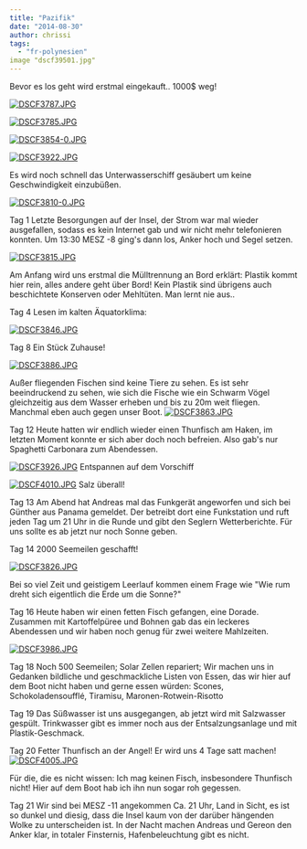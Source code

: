 ```yaml
---
title: "Pazifik"
date: "2014-08-30"
author: chrissi
tags: 
  - "fr-polynesien"
image "dscf39501.jpg"
---
```


Bevor es los geht wird erstmal eingekauft.. 1000$ weg!

[![DSCF3787.JPG](images/dscf37871.jpg)](https://hafenstrand.wordpress.com/wp-content/uploads/2014/09/dscf37871.jpg)

[![DSCF3785.JPG](images/dscf3785.jpg)](https://hafenstrand.wordpress.com/wp-content/uploads/2014/09/dscf3785.jpg)

[![DSCF3854-0.JPG](images/dscf3854-0.jpg)](https://hafenstrand.wordpress.com/wp-content/uploads/2014/09/dscf3854-0.jpg)

[![DSCF3922.JPG](images/dscf3922.jpg)](https://hafenstrand.wordpress.com/wp-content/uploads/2014/09/dscf3922.jpg)

Es wird noch schnell das Unterwasserschiff gesäubert um keine Geschwindigkeit einzubüßen.

[![DSCF3810-0.JPG](images/dscf3810-0.jpg)](https://hafenstrand.wordpress.com/wp-content/uploads/2014/09/dscf3810-0.jpg)

Tag 1 Letzte Besorgungen auf der Insel, der Strom war mal wieder ausgefallen, sodass es kein Internet gab und wir nicht mehr telefonieren konnten. Um 13:30 MESZ -8 ging's dann los, Anker hoch und Segel setzen.

[![DSCF3815.JPG](images/dscf3815.jpg)](https://hafenstrand.wordpress.com/wp-content/uploads/2014/09/dscf3815.jpg)

Am Anfang wird uns erstmal die Mülltrennung an Bord erklärt: Plastik kommt hier rein, alles andere geht über Bord! Kein Plastik sind übrigens auch beschichtete Konserven oder Mehltüten. Man lernt nie aus..

Tag 4 Lesen im kalten Äquatorklima:

[![DSCF3846.JPG](images/dscf3846.jpg)](https://hafenstrand.wordpress.com/wp-content/uploads/2014/09/dscf3846.jpg)

Tag 8 Ein Stück Zuhause!

[![DSCF3886.JPG](images/dscf3886.jpg)](https://hafenstrand.wordpress.com/wp-content/uploads/2014/09/dscf3886.jpg)

Außer fliegenden Fischen sind keine Tiere zu sehen. Es ist sehr beeindruckend zu sehen, wie sich die Fische wie ein Schwarm Vögel gleichzeitig aus dem Wasser erheben und bis zu 20m weit fliegen. Manchmal eben auch gegen unser Boot. [![DSCF3863.JPG](images/dscf3863.jpg)](https://hafenstrand.wordpress.com/wp-content/uploads/2014/09/dscf3863.jpg)

Tag 12 Heute hatten wir endlich wieder einen Thunfisch am Haken, im letzten Moment konnte er sich aber doch noch befreien. Also gab's nur Spaghetti Carbonara zum Abendessen.

[![DSCF3926.JPG](images/dscf3926.jpg)](https://hafenstrand.wordpress.com/wp-content/uploads/2014/09/dscf3926.jpg) Entspannen auf dem Vorschiff

[![DSCF4010.JPG](images/dscf4010.jpg)](https://hafenstrand.wordpress.com/wp-content/uploads/2014/09/dscf4010.jpg) Salz überall!

Tag 13 Am Abend hat Andreas mal das Funkgerät angeworfen und sich bei Günther aus Panama gemeldet. Der betreibt dort eine Funkstation und ruft jeden Tag um 21 Uhr in die Runde und gibt den Seglern Wetterberichte. Für uns sollte es ab jetzt nur noch Sonne geben.

Tag 14 2000 Seemeilen geschafft!

[![DSCF3826.JPG](images/dscf3826.jpg)](https://hafenstrand.wordpress.com/wp-content/uploads/2014/09/dscf3826.jpg)

Bei so viel Zeit und geistigem Leerlauf kommen einem Frage wie "Wie rum dreht sich eigentlich die Erde um die Sonne?"

Tag 16 Heute haben wir einen fetten Fisch gefangen, eine Dorade. Zusammen mit Kartoffelpüree und Bohnen gab das ein leckeres Abendessen und wir haben noch genug für zwei weitere Mahlzeiten.

[![DSCF3986.JPG](images/dscf3986.jpg)](https://hafenstrand.wordpress.com/wp-content/uploads/2014/09/dscf3986.jpg)

Tag 18 Noch 500 Seemeilen; Solar Zellen repariert; Wir machen uns in Gedanken bildliche und geschmackliche Listen von Essen, das wir hier auf dem Boot nicht haben und gerne essen würden: Scones, Schokoladensoufflé, Tiramisu, Maronen-Rotwein-Risotto

Tag 19 Das Süßwasser ist uns ausgegangen, ab jetzt wird mit Salzwasser gespült. Trinkwasser gibt es immer noch aus der Entsalzungsanlage und mit Plastik-Geschmack.

Tag 20 Fetter Thunfisch an der Angel! Er wird uns 4 Tage satt machen! [![DSCF4005.JPG](images/dscf4005.jpg)](https://hafenstrand.wordpress.com/wp-content/uploads/2014/09/dscf4005.jpg)

Für die, die es nicht wissen: Ich mag keinen Fisch, insbesondere Thunfisch nicht! Hier auf dem Boot hab ich ihn nun sogar roh gegessen.

Tag 21 Wir sind bei MESZ -11 angekommen Ca. 21 Uhr, Land in Sicht, es ist so dunkel und diesig, dass die Insel kaum von der darüber hängenden Wolke zu unterscheiden ist. In der Nacht machen Andreas und Gereon den Anker klar, in totaler Finsternis, Hafenbeleuchtung gibt es nicht.
